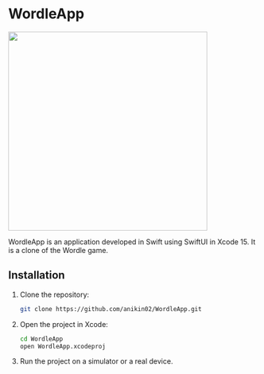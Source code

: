 # WordleApp

<img src="Demo.gif" width="400">

WordleApp is an application developed in Swift using SwiftUI in Xcode 15. It is a clone of the Wordle game.

## Installation

1. Clone the repository:
    ```bash
    git clone https://github.com/anikin02/WordleApp.git
    ```
2. Open the project in Xcode:
    ```bash
    cd WordleApp
    open WordleApp.xcodeproj
    ```
3. Run the project on a simulator or a real device.

